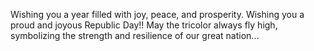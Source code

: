 
 Wishing you a year filled with joy, peace, and prosperity. 
 Wishing you a proud and joyous Republic Day!! May the tricolor always fly high, symbolizing the strength and resilience of our great nation...
